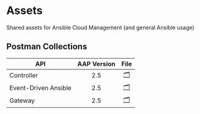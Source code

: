 # Assets

Shared assets for Ansible Cloud Management (and general Ansible usage)

## Postman Collections

| API | AAP Version | File |
| --- | :---: | :---: |
| Controller | 2.5 | [🗂️](controller_api_aap25.postman_collection.json)
| Event-Driven Ansible | 2.5 | [🗂️](eda_api_aap25.postman_collection.json)
| Gateway | 2.5 | [🗂️](gateway_api_aap25.postman_collection.json)